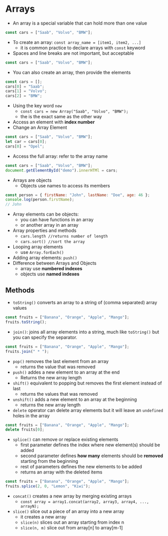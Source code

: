 # Arrays

- An array is a special variable that can hold more than one value

```javascript
const cars = ["Saab", "Volvo", "BMW"];
```

- To create an array: `const array_name = [item1, item2, ...]`
  - it is common practice to declare arrays with `const` keyword
- Spaces and line breaks are not important, but acceptable

```javascript
const cars = ["Saab", "Volvo", "BMW"];
```

- You can also create an array, then provide the elements

```javascript
const cars = [];
cars[0] = "Saab";
cars[1] = "Volvo";
cars[2] = "BMW";
```

- Using the key word `new`
  - `const cars = new Array("Saab", "Volvo", "BMW");`
  - the is the exact same as the other way
- Access an element with **index number**
- Change an Array Element

```javascript
const cars = ["Saab", "Volvo", "BMW"];
let car = cars[0];
cars[0] = "Opel";
```

- Access the full array: refer to the array name

```javascript
const cars = ["Saab", "Volvo", "BMW"];
document.getElementById("demo").innerHTMl = cars;
```

- Arrays are objects
  - Objects use names to access its members

```javascript
const person = { firstName: "John", lastName: "Doe", age: 46 };
console.log(person.firstName);
// John
```

- Array elements can be objects:
  - you can have functions in an array
  - or another array in an array
- Array properties and methods
  - `cars.length //returns number of length`
  - `cars.sort() //sort the array`
- Looping array elements
  - use `Array.forEach()`
- Adding array elements: `push()`
- Difference between Arrays and Objects
  - array use **numbered indexes**
  - objects use **named indexes**

## Methods

- `toString()` converts an array to a string of (comma separated) array values

```javascript
const fruits = ["Banana", "Orange", "Apple", "Mango"];
fruits.toString();
```

- `join()`: joins all array elements into a string, much like `toString()` but you can specify the separator.

```javascript
const fruits = ["Banana", "Orange", "Apple", "Mango"];
fruits.join(" * ");
```

- `pop()` removes the last element from an array
  - returns the value that was removed
- `push()` addes a new element to an array at the end
  - Returns the new array length
- `shift()` equivalent to popping but removes the first element instead of last
  - returns the values that was removed
- `unshift()` adds a new element to an array at the beginning
  - returns the new array length
- `delete` operator can delete array elements but it will leave an `undefined` holes in the array

```javascript
const fruits = ["Banana", "Orange", "Apple", "Mango"];
delete fruits[0];
```

- `splice()` can remove or replace existing elements
  - first parameter defines the index where new element(s) should be added
  - second parameter defines **how many** elements should be **removed** starting from the beginning
  - rest of parameters defines the new elements to be added
  - returns an array with the deleted items

```javascript
const fruits = ["Banana", "Orange", "Apple", "Mango"];
fruits.splice(2, 0, "Lemon", "Kiwi");
```

- `concat()` creates a new array by merging existing arrays
  - `const array = array1.concat(array2, array3, array4, ..., arrayN);`
- `slice()` slice out a piece of an array into a new array
  - it creates a new array
  - `slice(n)` slices out an array starting from index n
  - `slice(n, m)` slice out from array[n] to array[m-1]
